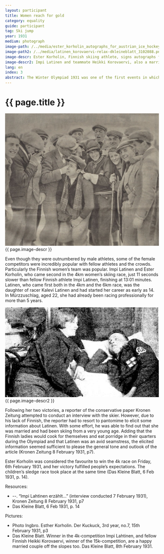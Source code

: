 ```yaml
---
layout: participant
title: Women reach for gold
category: equality
guide: participant
tag: Ski jump
year: 1931
medium: photograph
image-path: /../media/ester_korholin_autographs_for_austrian_ice_hockey.png
image-path2: /../media/latinen_korovaervi-relax-dkleineblatt_3102088.png
image-descr: Ester Korholin, Finnish skiing athlete, signs autographs for the Austrian ice hockey team
image-descr2: Impi Latinen and teammate Heikki Korovaervi, also a married couple outside the competition, relax in their quarters in central Mürzzuschlag.
lang: en
index: 3
abstract: The Winter Olympiad 1931 was one of the first events in which women could compete. Some of the female athletes were very popular and the media was highly interested in them.
---
```

<div class="infotext">
    <h1  id="title">{{ page.title }}</h1>
    <div class="grid-item" id="exhibit-image"><img src="/../media/ester_korholin_autographs_for_austrian_ice_hockey.png" class="img-fluid" alt="Ester Korholin signs autographs for the Austria ice hockey team">{{ page.image-descr }}</div>
    <p>Even though they were outnumbered by male athletes, some of the female competitors were incredibly popular with fellow athletes and the crowds. Particularly the Finnish women’s team was popular. Impi Latinen and  Ester Korholin, who came second in the 4km women’s skiing race, just 11 seconds slower than fellow Finnish athlete Impi Latinen, finishing at 13:01 minutes. Latinen, who came first both in the 4km and the 6km race, was the daughter of racer Kalevi Latinen and had started her career as early as 14. In Mürzzuschlag, aged 22, she had already been racing professionally for more than 5 years.</p>
    <div class="grid-item" id="exhibit-image"><img src="/../media/latinen_korovaervi-relax-dkleineblatt_310208.png" class="img-fluid" alt="{{ page.image-descr2 }}">{{ page.image-descr2 }}</div>
    <p>Following her two victories, a reporter of the conservative paper Kronen Zeitung attempted to conduct an interview with the skier. However, due to his lack of Finnish, the reporter had to resort to pantomime to elicit some information about Latinen. With some effort, he was able to find out that she was married and had been skiing from a very young age. Adding that the Finnish ladies would cook for themselves and eat porridge in their quarters during the Olympiad and that Latinen was an avid seamstress, the elicited information seemed sufficient to please the general tone and outlook of the article (Kronen Zeitung 8 February 1931, p7).</p>
    <p>Ester Korholin was considered the favourite to win the 4k race on Friday, 6th February 1931, and her victory fulfilled people’s expectations. The children’s sledge race took place at the same time (Das Kleine Blatt, 6 Feb 1931, p. 14).</p>
    <div class="resources">
        <div class="resource-title">Resources:</div>
            <ul>
                <li>--. “Impi Lahtinen erzählt…” (interview conducted 7 February 1931), Kronen Zeitung 8 February 1931, p7</li>
                <li>Das Kleine Blatt, 6 Feb 1931, p. 14</li>
            </ul>
        <div class="resource-title">Pictures:</div>
            <ul>
                <li>Photo Ingbro. Esther Korholin. Der Kuckuck, 3rd year, no.7, 15th February 1931, p3</li>
                <li>Das Kleine Blatt. Winner in the 4k-competition Impi Lahtinen, and fellow Finnish Heikki Korovaervi, winner of the 15k-competition, are a happy married couple off the slopes too. Das Kleine Blatt, 8th February 1931.</li>
            </ul>
    </div>
</div>